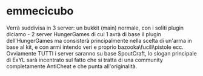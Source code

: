 emmecicubo
==========
Verrà suddivisa in 3 server: un bukkit (main) normale, con i soliti plugin diciamo - 2 server HungerGames di cui 1 avrà di base il plugin dell'HungerGames ma consisterà principalmente nella scelta di un'arma in base al kit, e con armi intendo veri e proprio bazooka\fucili\pistole ecc. Ovviamente TUTTI i server saranno su base SpoutCraft, lo slogan principale di ExYL sarà incentrato sul fatto che si tratta di una community completamente AntiCheat e che punta all'originalità.

